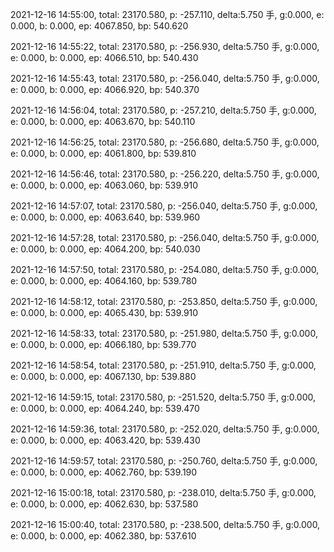 2021-12-16 14:55:00, total: 23170.580, p: -257.110, delta:5.750 手, g:0.000, e: 0.000, b: 0.000, ep: 4067.850, bp: 540.620

2021-12-16 14:55:22, total: 23170.580, p: -256.930, delta:5.750 手, g:0.000, e: 0.000, b: 0.000, ep: 4066.510, bp: 540.430

2021-12-16 14:55:43, total: 23170.580, p: -256.040, delta:5.750 手, g:0.000, e: 0.000, b: 0.000, ep: 4066.920, bp: 540.370

2021-12-16 14:56:04, total: 23170.580, p: -257.210, delta:5.750 手, g:0.000, e: 0.000, b: 0.000, ep: 4063.670, bp: 540.110

2021-12-16 14:56:25, total: 23170.580, p: -256.680, delta:5.750 手, g:0.000, e: 0.000, b: 0.000, ep: 4061.800, bp: 539.810

2021-12-16 14:56:46, total: 23170.580, p: -256.220, delta:5.750 手, g:0.000, e: 0.000, b: 0.000, ep: 4063.060, bp: 539.910

2021-12-16 14:57:07, total: 23170.580, p: -256.040, delta:5.750 手, g:0.000, e: 0.000, b: 0.000, ep: 4063.640, bp: 539.960

2021-12-16 14:57:28, total: 23170.580, p: -256.040, delta:5.750 手, g:0.000, e: 0.000, b: 0.000, ep: 4064.200, bp: 540.030

2021-12-16 14:57:50, total: 23170.580, p: -254.080, delta:5.750 手, g:0.000, e: 0.000, b: 0.000, ep: 4064.160, bp: 539.780

2021-12-16 14:58:12, total: 23170.580, p: -253.850, delta:5.750 手, g:0.000, e: 0.000, b: 0.000, ep: 4065.430, bp: 539.910

2021-12-16 14:58:33, total: 23170.580, p: -251.980, delta:5.750 手, g:0.000, e: 0.000, b: 0.000, ep: 4066.180, bp: 539.770

2021-12-16 14:58:54, total: 23170.580, p: -251.910, delta:5.750 手, g:0.000, e: 0.000, b: 0.000, ep: 4067.130, bp: 539.880

2021-12-16 14:59:15, total: 23170.580, p: -251.520, delta:5.750 手, g:0.000, e: 0.000, b: 0.000, ep: 4064.240, bp: 539.470

2021-12-16 14:59:36, total: 23170.580, p: -252.020, delta:5.750 手, g:0.000, e: 0.000, b: 0.000, ep: 4063.420, bp: 539.430

2021-12-16 14:59:57, total: 23170.580, p: -250.760, delta:5.750 手, g:0.000, e: 0.000, b: 0.000, ep: 4062.760, bp: 539.190

2021-12-16 15:00:18, total: 23170.580, p: -238.010, delta:5.750 手, g:0.000, e: 0.000, b: 0.000, ep: 4062.630, bp: 537.580

2021-12-16 15:00:40, total: 23170.580, p: -238.500, delta:5.750 手, g:0.000, e: 0.000, b: 0.000, ep: 4062.380, bp: 537.610